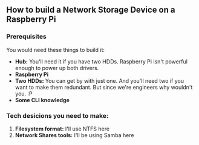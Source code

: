 ## How to build a Network Storage Device on a Raspberry Pi

### Prerequisites

You would need these things to build it:
* **Hub:** You'll need it if you have two HDDs. Raspberry Pi isn't powerful enough to power up both drivers. 
* **Raspberry Pi**
* **Two HDDs:** You can get by with just one. And you'll need two if you want to make them redundant. But since we're engineers why wouldn't you. :P
* **Some CLI knowledge**

### Tech desicions you need to make: 
1. **Filesystem format:** I'll use NTFS here
2. **Network Shares tools:** I'll be using Samba here

